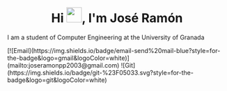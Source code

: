 <h1 align="center"><b>Hi <img src="https://media.giphy.com/media/hvRJCLFzcasrR4ia7z/giphy.gif" width="35">, I'm José Ramón </b></h1>
I am a student of Computer Engineering at the University of Granada
<p>
   [![Email](https://img.shields.io/badge/email-send%20mail-blue?style=for-the-badge&logo=gmail&logoColor=white)](mailto:joseramonpp2003@gmail.com)
   ![Git](https://img.shields.io/badge/git-%23F05033.svg?style=for-the-badge&logo=git&logoColor=white)
</p>
